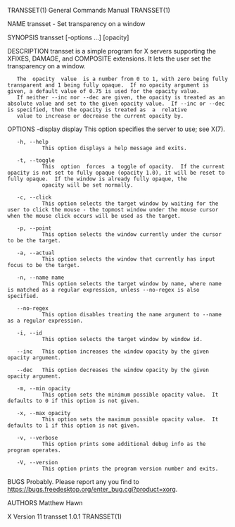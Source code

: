 TRANSSET(1)                                                                              General Commands Manual                                                                              TRANSSET(1)

NAME
       transset - Set transparency on a window

SYNOPSIS
       transset [-options ...] [opacity]

DESCRIPTION
       transset is a simple program for X servers supporting the XFIXES, DAMAGE, and COMPOSITE extensions.  It lets the user set the transparency on a window.

       The  opacity  value  is a number from 0 to 1, with zero being fully transparent and 1 being fully opaque.  If no opacity argument is given, a default value of 0.75 is used for the opacity value.
       If neither --inc nor --dec are given, the opacity is treated as an absolute value and set to the given opacity value.  If --inc or --dec is specified, then the opacity is treated as  a  relative
       value to increase or decrease the current opacity by.

OPTIONS
       -display display
               This option specifies the server to use; see X(7).

       -h, --help
               This option displays a help message and exits.

       -t, --toggle
               This  option  forces  a toggle of opacity.  If the current opacity is not set to fully opaque (opacity 1.0), it will be reset to fully opaque.  If the window is already fully opaque, the
               opacity will be set normally.

       -c, --click
               This option selects the target window by waiting for the user to click the mouse - the topmost window under the mouse cursor when the mouse click occurs will be used as the target.

       -p, --point
               This option selects the window currently under the cursor to be the target.

       -a, --actual
               This option selects the window that currently has input focus to be the target.

       -n, --name name
               This option selects the target window by name, where name is matched as a regular expression, unless --no-regex is also specified.

       --no-regex
               This option disables treating the name argument to --name as a regular expression.

       -i, --id
               This option selects the target window by window id.

       --inc   This option increases the window opacity by the given opacity argument.

       --dec   This option decreases the window opacity by the given opacity argument.

       -m, --min opacity
               This option sets the minimum possible opacity value.  It defaults to 0 if this option is not given.

       -x, --max opacity
               This option sets the maximum possible opacity value.  It defaults to 1 if this option is not given.

       -v, --verbose
               This option prints some additional debug info as the program operates.

       -V, --version
               This option prints the program version number and exits.

BUGS
       Probably.  Please report any you find to https://bugs.freedesktop.org/enter_bug.cgi?product=xorg.

AUTHORS
       Matthew Hawn

X Version 11                                                                                  transset 1.0.1                                                                                  TRANSSET(1)
